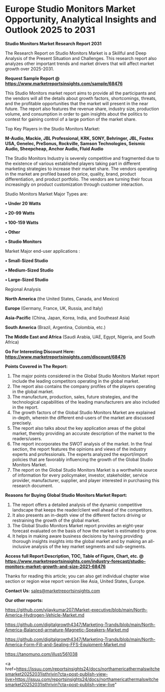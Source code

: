 # Europe Studio Monitors Market Opportunity, Analytical Insights and Outlook 2025 to 2031

<strong>Studio Monitors Market Research Report 2031</strong>

The Research Report on Studio Monitors Market is a Skillful and Deep Analysis of the Present Situation and Challenges. This research report also analyzes other important trends and market drivers that will affect market growth over 2025-2031.

<strong>Request Sample Report @ <a href=https://www.marketreportsinsights.com/sample/68476>https://www.marketreportsinsights.com/sample/68476</a></strong>

This Studio Monitors market report aims to provide all the participants and the vendors will all the details about growth factors, shortcomings, threats, and the profitable opportunities that the market will present in the near future. The report also features the revenue share, industry size, production volume, and consumption in order to gain insights about the politics to contest for gaining control of a large portion of the market share.

Top Key Players in the Studio Monitors Market:

<strong>M-Audio, Mackie, JBL Professional, KRK, SONY, Behringer, JBL, Fostex USA, Genelec, PreSonus, Rockville, Samson Technologies, Seismic Audio, Sheepcheap, Anchor Audio, Fluid Audio</strong>

The Studio Monitors Industry is severely competitive and fragmented due to the existence of various established players taking part in different marketing strategies to increase their market share. The vendors operating in the market are profiled based on price, quality, brand, product differentiation, and product portfolio. The vendors are turning their focus increasingly on product customization through customer interaction.

Studio Monitors Market Major Types are:

<strong>• Under 20 Watts

• 20-99 Watts

• 100-159 Watts

• Other

• Studio Monitors</strong>

Market Major end-user applications :

<strong>• Small-Sized Studio

• Medium-Sized Studio

• Large-Sized Studio</strong>

Regional Analysis

</u><strong><b>North America</b></strong> (the United States, Canada, and Mexico)

<strong><b>Europe </b></strong>(Germany, France, UK, Russia, and Italy)

<strong><b>Asia-Pacific</b></strong> (China, Japan, Korea, India, and Southeast Asia)

<strong><b>South America</b></strong> (Brazil, Argentina, Colombia, etc.)

<strong><b>The Middle East and Africa</b></strong> (Saudi Arabia, UAE, Egypt, Nigeria, and South Africa)

<strong>Go For Interesting Discount Here: <a href=https://www.marketreportsinsights.com/discount/68476>https://www.marketreportsinsights.com/discount/68476</a></strong>

<strong>Points Covered in The Report:</strong>
<ol>
  <li>The major points considered in the Global Studio Monitors Market report include the leading competitors operating in the global market.</li>
  <li>The report also contains the company profiles of the players operating in the global market.</li>
  <li>The manufacture, production, sales, future strategies, and the technological capabilities of the leading manufacturers are also included in the report.</li>
  <li>The growth factors of the Global Studio Monitors Market are explained in-depth, wherein the different end-users of the market are discussed precisely.</li>
  <li>The report also talks about the key application areas of the global market, thereby providing an accurate description of the market to the readers/users.</li>
  <li>The report incorporates the SWOT analysis of the market. In the final section, the report features the opinions and views of the industry experts and professionals. The experts analyzed the export/import policies that are favorably influencing the growth of the Global Studio Monitors Market.</li>
  <li>The report on the Global Studio Monitors Market is a worthwhile source of information for every policymaker, investor, stakeholder, service provider, manufacturer, supplier, and player interested in purchasing this research document.</li>
</ol>
<strong>Reasons for Buying Global Studio Monitors Market Report:</strong>

<ol>
  <li>The report offers a detailed analysis of the dynamic competitive landscape that keeps the reader/client well ahead of the competitors.</li>
  <li>It also presents an in-depth view of the different factors driving or restraining the growth of the global market.</li>
  <li>The Global Studio Monitors Market report provides an eight-year forecast evaluated on the basis of how the market is estimated to grow.</li>
  <li>It helps in making aware business decisions by having providing thorough insights insights into the global market and by making an all-inclusive analysis of the key market segments and sub-segments.</li>
</ol>
<strong>Access full Report Description, TOC, Table of Figure, Chart, etc. @ <a href=https://www.marketreportsinsights.com/industry-forecast/studio-monitors-market-growth-and-size-2021-68476>https://www.marketreportsinsights.com/industry-forecast/studio-monitors-market-growth-and-size-2021-68476</a></strong>


Thanks for reading this article; you can also get individual chapter wise section or region wise report version like Asia, United States, Europe.

<strong>Contact Us:</strong>
sales@marketreportsinsights.com

<strong>Our other reports:</strong>

<a href=https://github.com/vijaykumar207/Market-executive/blob/main/North-America-Hydrogen-Vehicle-Market.md>https://github.com/vijaykumar207/Market-executive/blob/main/North-America-Hydrogen-Vehicle-Market.md</a>

<a href=https://github.com/digitalgrowth4347/Marketing-Trands/blob/main/North-America-Balanced-armature-Magnetic-Speakers-Market.md>https://github.com/digitalgrowth4347/Marketing-Trands/blob/main/North-America-Balanced-armature-Magnetic-Speakers-Market.md</a>

<a href=https://github.com/digitalgrowth4347/Marketing-Trands/blob/main/North-America-Form-Fill-and-Sealing-FFS-Equipment-Market.md>https://github.com/digitalgrowth4347/Marketing-Trands/blob/main/North-America-Form-Fill-and-Sealing-FFS-Equipment-Market.md</a>

<a href=https://tanomuno.com/illust/561038>https://tanomuno.com/illust/561038</a>

<a href=https://issuu.com/reportsinsights24/docs/northamericathermalswitchesmarket20252031isthrivin?cta=post-publish-view-live>https://issuu.com/reportsinsights24/docs/northamericathermalswitchesmarket20252031isthrivin?cta=post-publish-view-live</a>"
